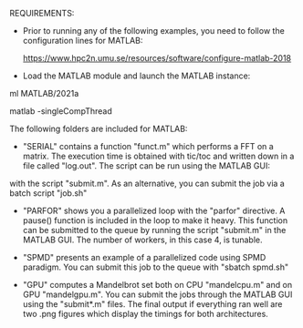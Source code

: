 REQUIREMENTS: 
   * Prior to running any of the following examples, you need to follow the
   configuration lines for MATLAB:
       
       https://www.hpc2n.umu.se/resources/software/configure-matlab-2018

   * Load the MATLAB module and launch the MATLAB instance: 

   ml MATLAB/2021a

   matlab -singleCompThread

The following folders are included for MATLAB:

   * "SERIAL" contains a function "funct.m" which performs a FFT on a matrix.
   The execution time is obtained with tic/toc and written down in a file called
   "log.out". The script can be run using the MATLAB GUI:


   with the script "submit.m". As an alternative, you can submit the job via a
   batch script "job.sh"

   * "PARFOR" shows you a parallelized loop with the "parfor" directive. A pause()
   function is included in the loop to make it heavy. This function can be
   submitted to the queue by running the script "submit.m" in the MATLAB GUI.
   The number of workers, in this case 4, is tunable. 

   * "SPMD" presents an example of a parallelized code using SPMD paradigm. You
   can submit this job to the queue with "sbatch spmd.sh"

   * "GPU" computes a Mandelbrot set both on CPU "mandelcpu.m" and on GPU
   "mandelgpu.m". You can submit the jobs through the MATLAB GUI using the 
   "submit*.m" files. The final output if everything ran well are two .png figures
   which display the timings for both architectures.
